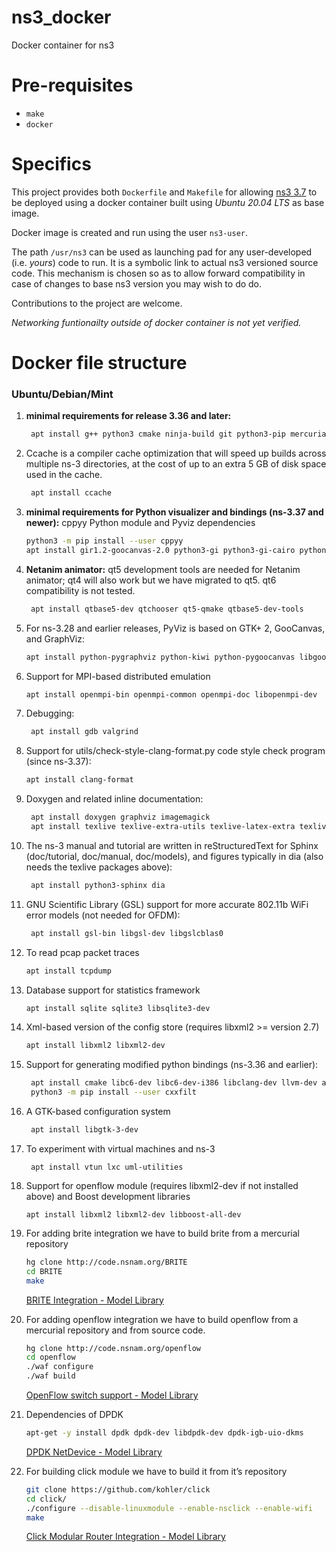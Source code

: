 # ns3_docker
Docker container for ns3

# Pre-requisites
- `make`
- `docker`

# Specifics
This project provides both `Dockerfile` and `Makefile` for allowing [ns3 3.7](https://www.nsnam.org/releases/ns-3-37/) to be deployed using a docker container built using _Ubuntu 20.04 LTS_ as base image.

Docker image is created and run using the user `ns3-user`.

The path `/usr/ns3` can be used as launching pad for any user-developed (i.e. _yours_) code to run. It is a symbolic link to actual ns3 versioned source code. This mechanism is chosen so as to allow forward compatibility in case of changes to base ns3 version you may wish to do do.

Contributions to the project are welcome.

_Networking funtionailty outside of docker container is not yet verified._

# Docker file structure 
### **Ubuntu/Debian/Mint**

1. **minimal requirements for release 3.36 and later:**
    
    ```bash
     apt install g++ python3 cmake ninja-build git python3-pip mercurial
    ```
    
2. Ccache is a compiler cache optimization that will speed up builds across multiple ns-3 directories, at the cost of up to an extra 5 GB of disk space used in the cache.
    
    ```bash
     apt install ccache
    ```
    
3. **minimal requirements for Python visualizer and bindings (ns-3.37 and newer):** cppyy Python module and Pyviz dependencies
    
    ```bash
    python3 -m pip install --user cppyy
    apt install gir1.2-goocanvas-2.0 python3-gi python3-gi-cairo python3-pygraphviz gir1.2-gtk-3.0 ipython3 python3-setuptools
    ```
    
4. **Netanim animator:** qt5 development tools are needed for Netanim animator; qt4 will also work but we have migrated to qt5. qt6 compatibility is not tested.
    
    ```bash
     apt install qtbase5-dev qtchooser qt5-qmake qtbase5-dev-tools
    ```
    
5. For ns-3.28 and earlier releases, PyViz is based on GTK+ 2, GooCanvas, and GraphViz:
    
    ```bash
    apt install python-pygraphviz python-kiwi python-pygoocanvas libgoocanvas-dev ipython
    ```
    
6. Support for MPI-based distributed emulation
    
    ```bash
    apt install openmpi-bin openmpi-common openmpi-doc libopenmpi-dev
    ```
    
7. Debugging:
    
    ```bash
     apt install gdb valgrind
    ```
    
8. Support for utils/check-style-clang-format.py code style check program (since ns-3.37):
    
    ```bash
    apt install clang-format
    ```
    
9. Doxygen and related inline documentation:
    
    ```bash
     apt install doxygen graphviz imagemagick
     apt install texlive texlive-extra-utils texlive-latex-extra texlive-font-utils dvipng latexmk
    ```
    
10. The ns-3 manual and tutorial are written in reStructuredText for Sphinx (doc/tutorial, doc/manual, doc/models), and figures typically in dia (also needs the texlive packages above):
    
    ```bash
     apt install python3-sphinx dia
    ```
    
11. GNU Scientific Library (GSL) support for more accurate 802.11b WiFi error models (not needed for OFDM):
    
    ```bash
     apt install gsl-bin libgsl-dev libgslcblas0
    ```
    
12. To read pcap packet traces
    
    ```bash
    apt install tcpdump
    ```
    
13. Database support for statistics framework
    
    ```bash
    apt install sqlite sqlite3 libsqlite3-dev
    ```
    
14. Xml-based version of the config store (requires libxml2 >= version 2.7)
    
    ```bash
    apt install libxml2 libxml2-dev
    ```
    
15. Support for generating modified python bindings (ns-3.36 and earlier):
    
    ```bash
     apt install cmake libc6-dev libc6-dev-i386 libclang-dev llvm-dev automake python3-pip
     python3 -m pip install --user cxxfilt
    ```
    
16. A GTK-based configuration system
    
    ```bash
     apt install libgtk-3-dev
    ```
    
17. To experiment with virtual machines and ns-3
    
    ```
     apt install vtun lxc uml-utilities
    ```
    
18. Support for openflow module (requires libxml2-dev if not installed above) and Boost development libraries
    
    ```
    apt install libxml2 libxml2-dev libboost-all-dev
    ```
    
19. For adding brite integration we have to build brite from a mercurial repository
    
    ```bash
    hg clone http://code.nsnam.org/BRITE 
    cd BRITE
    make
    ```
    
    [BRITE Integration - Model Library](https://www.nsnam.org/docs/models/html/brite.html)
    
20. For adding openflow integration we have to build openflow from a mercurial repository and from source code.
    
    ```bash
    hg clone http://code.nsnam.org/openflow
    cd openflow
    ./waf configure
    ./waf build
    ```
    
    [OpenFlow switch support - Model Library](https://www.nsnam.org/docs/models/html/openflow-switch.html)
    
21. Dependencies of DPDK
    
    ```bash
    apt-get -y install dpdk dpdk-dev libdpdk-dev dpdk-igb-uio-dkms
    ```
    
    [DPDK NetDevice - Model Library](https://www.nsnam.org/docs/models/html/dpdk-net-device.html)
    
22. For building click module we have to build it from it’s repository
    
    ```bash
    git clone https://github.com/kohler/click
    cd click/
    ./configure --disable-linuxmodule --enable-nsclick --enable-wifi
    make
    ```
    
    [Click Modular Router Integration - Model Library](https://www.nsnam.org/docs/models/html/click.html)